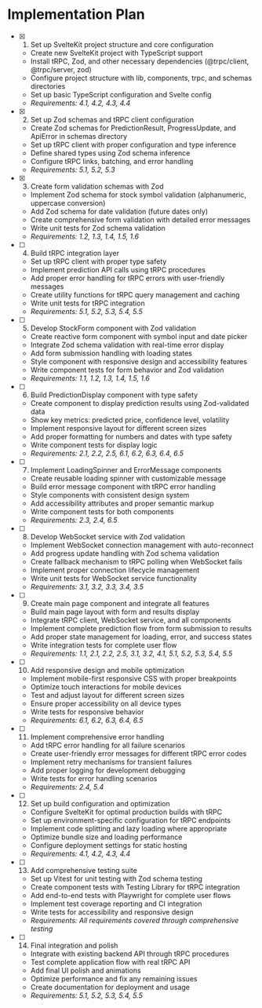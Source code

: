 # Implementation Plan

- [x] 1. Set up SvelteKit project structure and core configuration

  - Create new SvelteKit project with TypeScript support
  - Install tRPC, Zod, and other necessary dependencies (@trpc/client, @trpc/server, zod)
  - Configure project structure with lib, components, trpc, and schemas directories
  - Set up basic TypeScript configuration and Svelte config
  - _Requirements: 4.1, 4.2, 4.3, 4.4_

- [x] 2. Set up Zod schemas and tRPC client configuration

  - Create Zod schemas for PredictionResult, ProgressUpdate, and ApiError in schemas directory
  - Set up tRPC client with proper configuration and type inference
  - Define shared types using Zod schema inference
  - Configure tRPC links, batching, and error handling
  - _Requirements: 5.1, 5.2, 5.3_

- [x] 3. Create form validation schemas with Zod

  - Implement Zod schema for stock symbol validation (alphanumeric, uppercase conversion)
  - Add Zod schema for date validation (future dates only)
  - Create comprehensive form validation with detailed error messages
  - Write unit tests for Zod schema validation
  - _Requirements: 1.2, 1.3, 1.4, 1.5, 1.6_

- [ ] 4. Build tRPC integration layer

  - Set up tRPC client with proper type safety
  - Implement prediction API calls using tRPC procedures
  - Add proper error handling for tRPC errors with user-friendly messages
  - Create utility functions for tRPC query management and caching
  - Write unit tests for tRPC integration
  - _Requirements: 5.1, 5.2, 5.3, 5.4, 5.5_

- [ ] 5. Develop StockForm component with Zod validation

  - Create reactive form component with symbol input and date picker
  - Integrate Zod schema validation with real-time error display
  - Add form submission handling with loading states
  - Style component with responsive design and accessibility features
  - Write component tests for form behavior and Zod validation
  - _Requirements: 1.1, 1.2, 1.3, 1.4, 1.5, 1.6_

- [ ] 6. Build PredictionDisplay component with type safety

  - Create component to display prediction results using Zod-validated data
  - Show key metrics: predicted price, confidence level, volatility
  - Implement responsive layout for different screen sizes
  - Add proper formatting for numbers and dates with type safety
  - Write component tests for display logic
  - _Requirements: 2.1, 2.2, 2.5, 6.1, 6.2, 6.3, 6.4, 6.5_

- [ ] 7. Implement LoadingSpinner and ErrorMessage components

  - Create reusable loading spinner with customizable message
  - Build error message component with tRPC error handling
  - Style components with consistent design system
  - Add accessibility attributes and proper semantic markup
  - Write component tests for both components
  - _Requirements: 2.3, 2.4, 6.5_

- [ ] 8. Develop WebSocket service with Zod validation

  - Implement WebSocket connection management with auto-reconnect
  - Add progress update handling with Zod schema validation
  - Create fallback mechanism to tRPC polling when WebSocket fails
  - Implement proper connection lifecycle management
  - Write unit tests for WebSocket service functionality
  - _Requirements: 3.1, 3.2, 3.3, 3.4, 3.5_

- [ ] 9. Create main page component and integrate all features

  - Build main page layout with form and results display
  - Integrate tRPC client, WebSocket service, and all components
  - Implement complete prediction flow from form submission to results
  - Add proper state management for loading, error, and success states
  - Write integration tests for complete user flow
  - _Requirements: 1.1, 2.1, 2.2, 2.5, 3.1, 3.2, 4.1, 5.1, 5.2, 5.3, 5.4, 5.5_

- [ ] 10. Add responsive design and mobile optimization

  - Implement mobile-first responsive CSS with proper breakpoints
  - Optimize touch interactions for mobile devices
  - Test and adjust layout for different screen sizes
  - Ensure proper accessibility on all device types
  - Write tests for responsive behavior
  - _Requirements: 6.1, 6.2, 6.3, 6.4, 6.5_

- [ ] 11. Implement comprehensive error handling

  - Add tRPC error handling for all failure scenarios
  - Create user-friendly error messages for different tRPC error codes
  - Implement retry mechanisms for transient failures
  - Add proper logging for development debugging
  - Write tests for error handling scenarios
  - _Requirements: 2.4, 5.4_

- [ ] 12. Set up build configuration and optimization

  - Configure SvelteKit for optimal production builds with tRPC
  - Set up environment-specific configuration for tRPC endpoints
  - Implement code splitting and lazy loading where appropriate
  - Optimize bundle size and loading performance
  - Configure deployment settings for static hosting
  - _Requirements: 4.1, 4.2, 4.3, 4.4_

- [ ] 13. Add comprehensive testing suite

  - Set up Vitest for unit testing with Zod schema testing
  - Create component tests with Testing Library for tRPC integration
  - Add end-to-end tests with Playwright for complete user flows
  - Implement test coverage reporting and CI integration
  - Write tests for accessibility and responsive design
  - _Requirements: All requirements covered through comprehensive testing_

- [ ] 14. Final integration and polish
  - Integrate with existing backend API through tRPC procedures
  - Test complete application flow with real tRPC API
  - Add final UI polish and animations
  - Optimize performance and fix any remaining issues
  - Create documentation for deployment and usage
  - _Requirements: 5.1, 5.2, 5.3, 5.4, 5.5_
